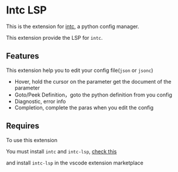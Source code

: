 # Intc LSP

This is the extension for [intc](https://github.com/cstsunfu/intc), a python config manager.

This extension provide the LSP for `intc`.


## Features

This extension help you to edit your config file(`json` or `jsonc`)

* Hover, hold the cursor on the parameter get the document of the parameter
* Goto/Peek Definition，goto the python definition from you config
* Diagnostic, error info
* Completion, complete the paras when you edit the config

## Requires

To use this extension

You must install `intc` and `intc-lsp`, [check this](https://github.com/cstsunfu/intc)

and install `intc-lsp` in the vscode extension marketplace
